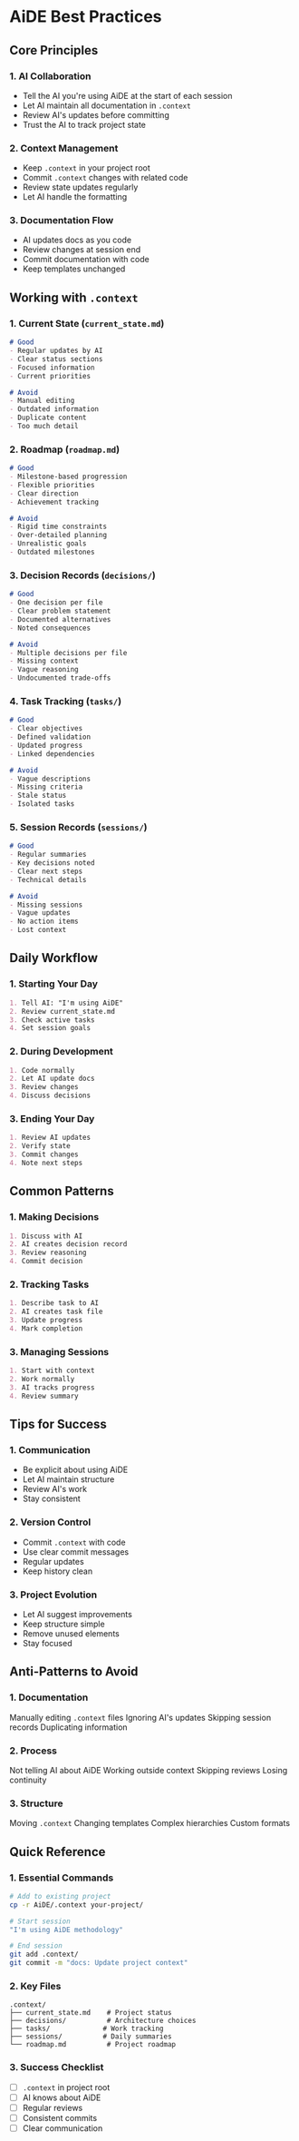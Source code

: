 # AiDE Best Practices

## Core Principles

### 1. AI Collaboration
- Tell the AI you're using AiDE at the start of each session
- Let AI maintain all documentation in `.context`
- Review AI's updates before committing
- Trust the AI to track project state

### 2. Context Management
- Keep `.context` in your project root
- Commit `.context` changes with related code
- Review state updates regularly
- Let AI handle the formatting

### 3. Documentation Flow
- AI updates docs as you code
- Review changes at session end
- Commit documentation with code
- Keep templates unchanged

## Working with `.context`

### 1. Current State (`current_state.md`)
```markdown
# Good
- Regular updates by AI
- Clear status sections
- Focused information
- Current priorities

# Avoid
- Manual editing
- Outdated information
- Duplicate content
- Too much detail
```

### 2. Roadmap (`roadmap.md`)
```markdown
# Good
- Milestone-based progression
- Flexible priorities
- Clear direction
- Achievement tracking

# Avoid
- Rigid time constraints
- Over-detailed planning
- Unrealistic goals
- Outdated milestones
```

### 3. Decision Records (`decisions/`)
```markdown
# Good
- One decision per file
- Clear problem statement
- Documented alternatives
- Noted consequences

# Avoid
- Multiple decisions per file
- Missing context
- Vague reasoning
- Undocumented trade-offs
```

### 4. Task Tracking (`tasks/`)
```markdown
# Good
- Clear objectives
- Defined validation
- Updated progress
- Linked dependencies

# Avoid
- Vague descriptions
- Missing criteria
- Stale status
- Isolated tasks
```

### 5. Session Records (`sessions/`)
```markdown
# Good
- Regular summaries
- Key decisions noted
- Clear next steps
- Technical details

# Avoid
- Missing sessions
- Vague updates
- No action items
- Lost context
```

## Daily Workflow

### 1. Starting Your Day
```markdown
1. Tell AI: "I'm using AiDE"
2. Review current_state.md
3. Check active tasks
4. Set session goals
```

### 2. During Development
```markdown
1. Code normally
2. Let AI update docs
3. Review changes
4. Discuss decisions
```

### 3. Ending Your Day
```markdown
1. Review AI updates
2. Verify state
3. Commit changes
4. Note next steps
```

## Common Patterns

### 1. Making Decisions
```markdown
1. Discuss with AI
2. AI creates decision record
3. Review reasoning
4. Commit decision
```

### 2. Tracking Tasks
```markdown
1. Describe task to AI
2. AI creates task file
3. Update progress
4. Mark completion
```

### 3. Managing Sessions
```markdown
1. Start with context
2. Work normally
3. AI tracks progress
4. Review summary
```

## Tips for Success

### 1. Communication
- Be explicit about using AiDE
- Let AI maintain structure
- Review AI's work
- Stay consistent

### 2. Version Control
- Commit `.context` with code
- Use clear commit messages
- Regular updates
- Keep history clean

### 3. Project Evolution
- Let AI suggest improvements
- Keep structure simple
- Remove unused elements
- Stay focused

## Anti-Patterns to Avoid

### 1. Documentation
 Manually editing `.context` files
 Ignoring AI's updates
 Skipping session records
 Duplicating information

### 2. Process
 Not telling AI about AiDE
 Working outside context
 Skipping reviews
 Losing continuity

### 3. Structure
 Moving `.context`
 Changing templates
 Complex hierarchies
 Custom formats

## Quick Reference

### 1. Essential Commands
```bash
# Add to existing project
cp -r AiDE/.context your-project/

# Start session
"I'm using AiDE methodology"

# End session
git add .context/
git commit -m "docs: Update project context"
```

### 2. Key Files
```
.context/
├── current_state.md    # Project status
├── decisions/          # Architecture choices
├── tasks/             # Work tracking
├── sessions/          # Daily summaries
└── roadmap.md          # Project roadmap
```

### 3. Success Checklist
- [ ] `.context` in project root
- [ ] AI knows about AiDE
- [ ] Regular reviews
- [ ] Consistent commits
- [ ] Clear communication

